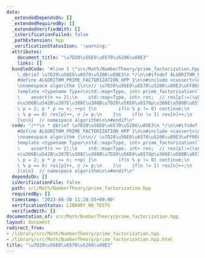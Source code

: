 ```yaml
---
data:
  _extendedDependsOn: []
  _extendedRequiredBy: []
  _extendedVerifiedWith: []
  _isVerificationFailed: false
  _pathExtension: hpp
  _verificationStatusIcon: ':warning:'
  attributes:
    document_title: "\u7D20\u56E0\u6570\u5206\u89E3"
    links: []
  bundledCode: "#line 1 \"src/Math/NumberTheory/prime_factorization.hpp\"\n/**\n *\
    \ @brief \u7D20\u56E0\u6570\u5206\u89E3\n */\n\n#ifndef ALGORITHM_PRIME_FACTORIZATION_HPP\n\
    #define ALGORITHM_PRIME_FACTORIZATION_HPP 1\n\n#include <cassert>\n#include <map>\n\
    \nnamespace algorithm {\n\n// \u7D20\u56E0\u6570\u5206\u89E3\uFF0EO(\u221AN).\n\
    template <typename Type>\nstd::map<Type, int> prime_factorization(Type n) {\n\
    \    assert(n >= 2);\n    std::map<Type, int> res;  // res[p]:=(\u81EA\u7136\u6570\
    n\u306B\u542B\u307E\u308C\u308B\u7D20\u56E0\u6570p\u306E\u500B\u6570).\n    for(Type\
    \ p = 2; p * p <= n; ++p) {\n        if(n % p != 0) continue;\n        while(n\
    \ % p == 0) res[p]++, n /= p;\n    }\n    if(n != 1) res[n]++;\n    return res;\n\
    }\n\n}  // namespace algorithm\n\n#endif\n"
  code: "/**\n * @brief \u7D20\u56E0\u6570\u5206\u89E3\n */\n\n#ifndef ALGORITHM_PRIME_FACTORIZATION_HPP\n\
    #define ALGORITHM_PRIME_FACTORIZATION_HPP 1\n\n#include <cassert>\n#include <map>\n\
    \nnamespace algorithm {\n\n// \u7D20\u56E0\u6570\u5206\u89E3\uFF0EO(\u221AN).\n\
    template <typename Type>\nstd::map<Type, int> prime_factorization(Type n) {\n\
    \    assert(n >= 2);\n    std::map<Type, int> res;  // res[p]:=(\u81EA\u7136\u6570\
    n\u306B\u542B\u307E\u308C\u308B\u7D20\u56E0\u6570p\u306E\u500B\u6570).\n    for(Type\
    \ p = 2; p * p <= n; ++p) {\n        if(n % p != 0) continue;\n        while(n\
    \ % p == 0) res[p]++, n /= p;\n    }\n    if(n != 1) res[n]++;\n    return res;\n\
    }\n\n}  // namespace algorithm\n\n#endif\n"
  dependsOn: []
  isVerificationFile: false
  path: src/Math/NumberTheory/prime_factorization.hpp
  requiredBy: []
  timestamp: '2023-08-30 11:28:55+09:00'
  verificationStatus: LIBRARY_NO_TESTS
  verifiedWith: []
documentation_of: src/Math/NumberTheory/prime_factorization.hpp
layout: document
redirect_from:
- /library/src/Math/NumberTheory/prime_factorization.hpp
- /library/src/Math/NumberTheory/prime_factorization.hpp.html
title: "\u7D20\u56E0\u6570\u5206\u89E3"
---
```

